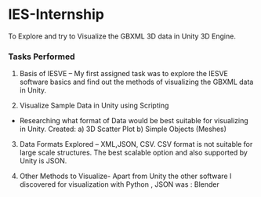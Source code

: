 # IES-Internship
To Explore and try to Visualize the GBXML 3D data in Unity 3D Engine.

### Tasks Performed

1. Basis of IESVE – My first assigned task was to
  explore the IESVE software basics and find out
  the methods of visualizing the GBXML data in
  Unity.


2. Visualize Sample Data in Unity using Scripting
  - Researching what format of Data would be
  best suitable for visualizing in Unity.
    Created:
    a) 3D Scatter Plot
    b) Simple Objects (Meshes)

3. Data Formats Explored – XML,JSON, CSV.
  CSV format is not suitable for large scale
  structures. The best scalable option and also
  supported by Unity is JSON.

4. Other Methods to Visualize- Apart from Unity the other
  software I discovered for visualization with Python , JSON was :
  Blender
